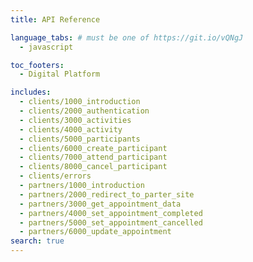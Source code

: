 ```yaml
---
title: API Reference

language_tabs: # must be one of https://git.io/vQNgJ
  - javascript

toc_footers:
  - Digital Platform

includes:
  - clients/1000_introduction
  - clients/2000_authentication
  - clients/3000_activities
  - clients/4000_activity
  - clients/5000_participants
  - clients/6000_create_participant
  - clients/7000_attend_participant
  - clients/8000_cancel_participant
  - clients/errors
  - partners/1000_introduction
  - partners/2000_redirect_to_parter_site
  - partners/3000_get_appointment_data
  - partners/4000_set_appointment_completed
  - partners/5000_set_appointment_cancelled
  - partners/6000_update_appointment
search: true
---
```

